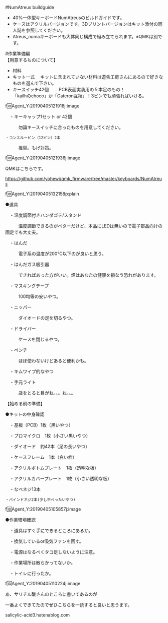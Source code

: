 #NumAtreus buildguide  
 - 40%一体型キーボードNumAtreusのビルドガイドです。  
 - ケースはアクリルバージョンです。3Dプリントバージョンはキット添付の同人誌を参照してください。  
 - Atreus_numaキーボードも大体同じ構成で組み立てられます。※QMKは別です。  

#作業準備編  
【用意するものについて】  
 - 材料  
 - キット一式
　キットに含まれていない材料は遊舎工房さんにあるので好きなものを選んで下さい。
 - キースイッチ42個
　　PCB表面実装用の５本足のもの！  
  「kailhのchoco」か「Gateron互換」！3ピンでも頑張ればいける。

f:id:Agent_Y:20190405121918j:image

　・キーキャップ1セット or 42個

　　　勿論キースイッチに合ったものを用意してください。

    ・コンスルーピン（12ピン）2本

　　　推奨。もげ対策。

f:id:Agent_Y:20190405121936j:image

 

QMKはこちらです。

https://github.com/yohewi/qmk_firmware/tree/master/keyboards/NumAtreus

f:id:Agent_Y:20190405132158p:plain

 

●道具

　・温度調節付きハンダゴテ/スタンド

　　　温度調節できるのがベターだけど、本品にLEDは無いので電子部品向けの固定でも大丈夫。

　・はんだ

　　　電子系の温度が200℃以下のが良いと思う。

　・はんだガス吸引器

　　　できればあった方がいい。煙はあなたの健康を損なう恐れがあります。

　・マスキングテープ

　　　100均等の安いやつ。

　・ニッパー

　　　ダイオードの足を切るやつ。

　・ドライバー

　　　ケースを閉じるやつ。

　・ペンチ

　　　ほぼ使わないけどあると便利かも。

　・キムワイプ的なやつ 

　・手元ライト

　　　歳をとると目がね。。。ね。。。

 

【始める前の準備】

●キットの中身確認

　・基板（PCB）1枚（黒いやつ）

　・プロマイクロ　1枚（小さい黒いやつ）

　・ダイオード　約42本（足の長いやつ）

　・ケースフレーム　1本（白い枠）

　・アクリルボトムプレート　1枚（透明な板）

　・アクリルカバープレート　1枚（小さい透明な板）

　・なべネジ13本

    ・バインドネジ2本(少し平べったいやつ)

f:id:Agent_Y:20190405105857j:image

 

●作業環境確認

　・道具はすぐ手にできるところにあるか。

　・換気しているor吸気ファンを回す。

　・電源はなるべくタコ足しないように注意。

　・作業場所は散らかってないか。

　・トイレに行ったか。

f:id:Agent_Y:20190405110224j:image

 

あ、サリチル酸さんのところに書いてあるのが

一番よくできてたのでぜひこちらを一読すると良いと思うます。



salicylic-acid3.hatenablog.com
